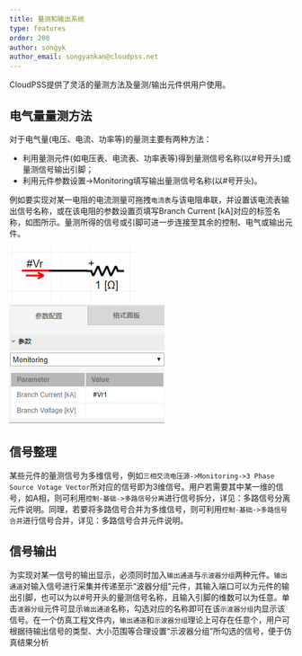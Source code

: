 ```yaml
---
title: 量测和输出系统
type: features
order: 200
author: songyk
author_email: songyankan@cloudpss.net
---
```


CloudPSS提供了灵活的量测方法及量测/输出元件供用户使用。

## 电气量量测方法

对于电气量(电压、电流、功率等)的量测主要有两种方法：
+ 利用量测元件(如电压表、电流表、功率表等)得到量测信号名称(以#号开头)或量测信号输出引脚；
+ 利用元件参数设置->Monitoring填写输出量测信号名称(以#号开头)。

例如要实现对某一电阻的电流测量可拖拽`电流表`与该电阻串联，并设置该电流表输出信号名称，或在该电阻的参数设置页填写Branch Current [kA]对应的标签名称，如图所示。量测所得的信号或引脚可进一步连接至其余的控制、电气或输出元件。

![电流测量](Measure/L1.png)
![电流测量](Measure/L2.png)

## 信号整理

某些元件的量测信号为多维信号，例如`三相交流电压源->Monitoring->3 Phase Source Votage Vector`所对应的信号即为3维信号。用户若需要其中某一维的信号，如A相，则可利用`控制-基础->多路信号分离`进行信号拆分，详见：多路信号分离元件说明。同理，若要将多路信号合并为多维信号，则可利用`控制-基础->多路信号合并`进行信号合并，详见：多路信号合并元件说明。

## 信号输出

为实现对某一信号的输出显示，必须同时加入`输出通道`与`示波器分组`两种元件。`输出通道`对输入信号进行采集并传递至示“波器分组”元件，其输入端口可以为元件的输出引脚，也可以为以#号开头的量测信号名称，且输入引脚的维数可以为任意。单击`波器分组`元件可显示`输出通道`名称，勾选对应的名称即可在该`示波器分组`内显示该信号。在一个仿真工程文件内，`输出通道`和`示波器分组`理论上可存在任意个，用户可根据待输出信号的类型、大小范围等合理设置“示波器分组”所勾选的信号，便于仿真结果分析





















